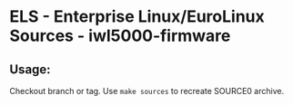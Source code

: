 # ELS - Enterprise Linux/EuroLinux Sources - iwl5000-firmware
 
## Usage:
  Checkout branch or tag. Use `make sources` to recreate  SOURCE0 archive.
